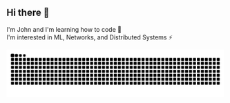 ## Hi there 👋
I'm John and I'm learning how to code 🌱  
I'm interested in ML, Networks, and Distributed Systems ⚡  

![Snake animation](https://raw.githubusercontent.com/HaojiongZhang/HaojiongZhang/output/github-contribution-grid-snake.svg)

<!--
**HaojiongZhang/HaojiongZhang** is a ✨ _special_ ✨ repository because its `README.md` (this file) appears on your GitHub profile.

Here are some ideas to get you started:

- 🔭 I’m currently working on ...
- 🌱 I’m currently learning ...
- 👯 I’m looking to collaborate on ...
- 🤔 I’m looking for help with ...
- 💬 Ask me about ...
- 📫 How to reach me: ...
- 😄 Pronouns: ...
- ⚡ Fun fact: ...
-->
